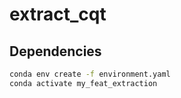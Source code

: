 # extract_cqt

## Dependencies
```bash
conda env create -f environment.yaml
conda activate my_feat_extraction
```
